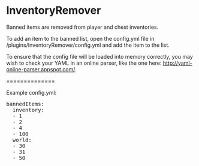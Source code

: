 InventoryRemover
================

Banned items are removed from player and chest inventories.

To add an item to the banned list, open the config.yml file in /plugins/InventoryRemover/config.yml and add the item to the list.

To ensure that the config file will be loaded into memory correctly, you may wish to check your YAML in an online parser, like the one here: http://yaml-online-parser.appspot.com/.

==============

Example config.yml:

<pre>
bannedItems:
  inventory:
  - 1
  - 2
  - 4
  - 100
  world:
  - 30
  - 31
  - 50
</pre>

